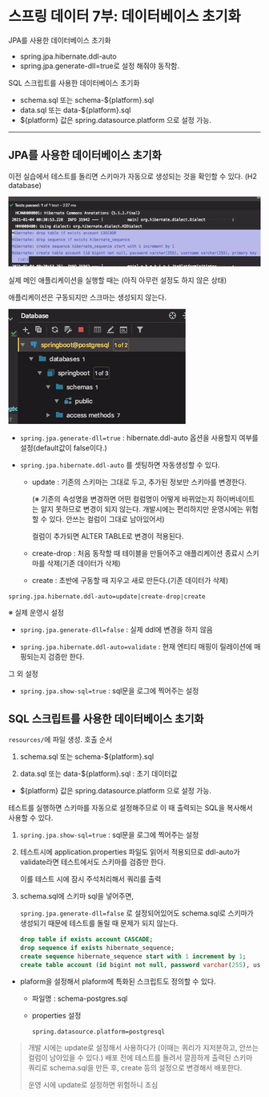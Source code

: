 # 스프링 데이터 7부: 데이터베이스 초기화

JPA를 사용한 데이터베이스 초기화

* spring.jpa.hibernate.ddl-auto
* spring.jpa.generate-dll=true로 설정 해줘야 동작함.

SQL 스크립트를 사용한 데이터베이스 초기화

* schema.sql 또는 schema-${platform}.sql
* data.sql 또는 data-${platform}.sql
* ${platform} 값은 spring.datasource.platform 으로 설정 가능.

---

## JPA를 사용한 데이터베이스 초기화

이전 실습에서 테스트를 돌리면 스키마가 자동으로 생성되는 것을 확인할 수 있다. (H2 database)

![image-20210104101735067](images/image-20210104101735067.png)

실제 메인 애플리케이션을 실행할 때는 (아직 아무런 설정도 하지 않은 상태)

애플리케이션은 구동되지만 스크마는 생성되지 않는다.

![image-20210104102003183](images/image-20210104102003183.png)



* `spring.jpa.generate-dll=true` : hibernate.ddl-auto 옵션을 사용할지 여부를 설정(default값이 false이다.)

* `spring.jpa.hibernate.ddl-auto` 를 셋팅하면 자동생성할 수 있다.

  * update : 기존의 스키마는 그대로 두고, 추가된 정보만 스키마를 변경한다.

    (※ 기존의 속성명을 변경하면 어떤 컬럼명이 어떻게 바뀌었는지 하이버네이트는 알지 못하므로 변경이 되지 않는다. 개발시에는 편리하지만 운영시에는 위험할 수 있다. 안쓰는 컬럼이 그대로 남아있어서)

    컬럼이 추가되면 ALTER TABLE로 변경이 적용된다.

  * create-drop : 처음 동작할 때 테이블을 만들어주고 애플리케이션 종료시 스키마를 삭제(기존 데이터가 삭제)

  * create : 초반에 구동할 때 지우고 새로 만든다.(기존 데이터가 삭제)

```properties
spring.jpa.hibernate.ddl-auto=update|create-drop|create
```

※ 실제 운영시 설정

* `spring.jpa.generate-dll=false` : 실제 ddl에 변경을 하지 않음

* `spring.jpa.hibernate.ddl-auto=validate` : 현재 엔티티 매핑이 릴레이션에 매핑되는지 검증만 한다.



그 외 설정

* `spring.jpa.show-sql=true` : sql문을 로그에 찍어주는 설정 



## SQL 스크립트를 사용한 데이터베이스 초기화

`resources/`에 파일 생성. 호출 순서

1. schema.sql 또는 schema-${platform}.sql

2. data.sql 또는 data-${platform}.sql : 초기 데이터값

* ${platform} 값은 spring.datasource.platform 으로 설정 가능.



테스트를 실행하면 스키마를 자동으로 설정해주므로 이 때 출력되는 SQL을 복사해서 사용할 수 있다.

1. `spring.jpa.show-sql=true` : sql문을 로그에 찍어주는 설정

2. 테스트시에 application.properties 파일도 읽어서 적용되므로 ddl-auto가 validate라면 테스트에서도 스키마를 검증만 한다.

   이를 테스트 시에 잠시 주석처리해서 쿼리를 출력

3. schema.sql에 스키마 sql을 넣어주면, 

   `spring.jpa.generate-dll=false` 로 설정되어있어도 schema.sql로 스키마가 생성되기 때문에 테스트를 돌릴 때 문제가 되지 않는다.

   ```sql
   drop table if exists account CASCADE;
   drop sequence if exists hibernate_sequence;
   create sequence hibernate_sequence start with 1 increment by 1;
   create table account (id bigint not null, password varchar(255), username varchar(255), primary key (id));
   ```



* plaform을 설정해서 plaform에 특화된 스크립트도 정의할 수 있다.

  * 파일명 : schema-postgres.sql

  * properties 설정

    ```properties
    spring.datasource.platform=postgresql
    ```

    

> 개발 시에는 update로 설정해서 사용하다가 (이때는 쿼리가 지저분하고, 안쓰는 컬럼이 남아있을 수 있다.) 배포 전에 테스트를 돌려서 깔끔하게 출력된 스키마 쿼리로 schema.sql을 만든 후, create 등의 설정으로 변경해서 배포한다.
>
> 운영 시에 update로 설정하면 위험하니 조심

